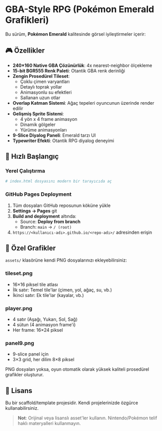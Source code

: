 # GBA-Style RPG (Pokémon Emerald Grafikleri)

Bu sürüm, **Pokémon Emerald** kalitesinde görsel iyileştirmeler içerir:

## 🎮 Özellikler

- **240×160 Native GBA Çözünürlük**: 4x nearest-neighbor ölçekleme
- **15-bit BGR555 Renk Paleti**: Otantik GBA renk derinliği
- **Zengin Prosedürel Tileset**: 
  - Çoklu çimen varyantları
  - Detaylı toprak yollar
  - Animasyonlu su efektleri
  - Sallanan uzun otlar
- **Overlap Katman Sistemi**: Ağaç tepeleri oyuncunun üzerinde render edilir
- **Gelişmiş Sprite Sistemi**:
  - 4 yön x 4 frame animasyon
  - Dinamik gölgeler
  - Yürüme animasyonları
- **9-Slice Diyalog Paneli**: Emerald tarzı UI
- **Typewriter Efekti**: Otantik RPG diyalog deneyimi

## 🚀 Hızlı Başlangıç

### Yerel Çalıştırma
```bash
# index.html dosyasını modern bir tarayıcıda aç
```

### GitHub Pages Deployment
1. Tüm dosyaları GitHub reposunun köküne yükle
2. **Settings → Pages** git
3. **Build and deployment** altında:
   - Source: **Deploy from branch**
   - Branch: `main` → `/ (root)`
4. `https://<kullanıcı-adı>.github.io/<repo-adı>/` adresinden erişin

## 🎨 Özel Grafikler

`assets/` klasörüne kendi PNG dosyalarınızı ekleyebilirsiniz:

### tileset.png
- 16×16 piksel tile atlası
- İlk satır: Temel tile'lar (çimen, yol, ağaç, su, vb.)
- İkinci satır: Ek tile'lar (kayalar, vb.)

### player.png
- 4 satır (Aşağı, Yukarı, Sol, Sağ)
- 4 sütun (4 animasyon frame'i)
- Her frame: 16×24 piksel

### panel9.png
- 9-slice panel için
- 3×3 grid, her dilim 8×8 piksel

PNG dosyaları yoksa, oyun otomatik olarak yüksek kaliteli prosedürel grafikler oluşturur.

## 📝 Lisans

Bu bir scaffold/template projesidir. Kendi projelerinizde özgürce kullanabilirsiniz.

> **Not**: Orijinal veya lisanslı asset'ler kullanın. Nintendo/Pokémon telif haklı materyalleri kullanmayın.
